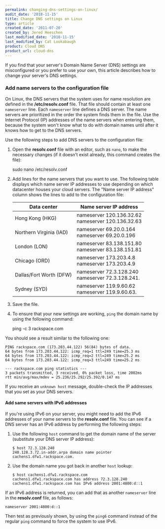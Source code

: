 ```yaml
---
permalink: changing-dns-settings-on-linux/
audit_date: '2018-11-15'
title: Change DNS settings on Linux
type: article
created_date: '2011-07-20'
created_by: Jered Heeschen
last_modified_date: '2018-11-15'
last_modified_by: Cat Lookabaugh
product: Cloud DNS
product_url: cloud-dns
---
```


If you find that your server's Domain Name Server (DNS) settings are misconfigured 
or you prefer to use your own, this article describes how to change your server's DNS settings.

### Add name servers to the configuration file

On Linux, the DNS servers that the system uses for name resolution are defined
in the **/etc/resolv.conf** file. That file should contain at least one
`nameserver` line. Each `nameserver` line defines a DNS server. The name
servers are prioritized in the order the system finds them
in the file. Use the Internet Protocol (IP) addresses of the name servers when 
entering them, because the system won't know what to do with domain names until
after it knows how to get to the DNS servers.

Use the following steps to add DNS servers to the configuration file:

1. Open the **resolv.conf** file with an editor, such as `nano`, to make the
   necessary changes (if it doesn't exist already, this command creates the
   file):

    sudo nano /etc/resolv.conf

2. Add lines for the name servers that you want to use. The following table
   displays which name server IP addresses to use depending on which datacenter
   houses your cloud servers. The "Name server IP address" column shows the
   lines to add to the configuration file:

   | Data center | Name server IP address |
   |---|---|
   | Hong Kong (HKG) | nameserver 120.136.32.62 <br /> nameserver 120.136.32.63 |
   | Northern Virginia (IAD) | nameserver 69.20.0.164 <br /> nameserver 69.20.0.196 |
   | London (LON) | nameserver 83.138.151.80 <br /> nameserver 83.138.151.81 |
   | Chicago (ORD) | nameserver 173.203.4.8 <br /> nameserver 173.203.4.9 |
   | Dallas/Fort Worth (DFW) | nameserver 72.3.128.240 <br /> nameserver 72.3.128.241. |
   | Sydney (SYD) | nameserver 119.9.60.62 <br /> nameserver 119.9.60.63. |

3. Save the file.

4. To ensure that your new settings are working, `ping` the domain name by 
   using the following command:

    ping -c 3 rackspace.com

You should see a result similar to the following one:

    PING rackspace.com (173.203.44.122) 56(84) bytes of data.
    64 bytes from 173.203.44.122: icmp_req=1 ttl=249 time=25.3 ms
    64 bytes from 173.203.44.122: icmp_req=2 ttl=249 time=25.2 ms
    64 bytes from 173.203.44.122: icmp_req=3 ttl=249 time=25.2 ms

    --- rackspace.com ping statistics ---
    3 packets transmitted, 3 received, 0% packet loss, time 2002ms
    rtt min/avg/max/mdev = 25.236/25.292/25.392/0.147 ms

If you receive an `unknown host` message, double-check the IP addresses that
you set as your DNS servers.

#### Add same servers with IPv6 addresses

If you're using IPv6 on your server, you might need to add the IPv6
addresses of your name servers to the **resolv.conf** file. You can see if a DNS
server has an IPv6 address by performing the following steps:

1. Use the following `host` command to get the domain name of the server (substitute your DNS server IP address):

       $ host 72.3.128.240
       240.128.3.72.in-addr.arpa domain name pointer cachens1.dfw1.rackspace.com.

2. Use the domain name you got back in another `host` lookup:

       $ host cachens1.dfw1.rackspace.com
       cachens1.dfw1.rackspace.com has address 72.3.128.240
       cachens1.dfw1.rackspace.com has IPv6 address 2001:4800:d::1

If an IPv6 address is returned, you can add that as another `nameserver`
line in the **resolv.conf** file, as follows:

    nameserver 2001:4800:d::1

Then test as previously shown, by using the `ping6` command instead of the
regular `ping` command to force the system to use IPv6.
